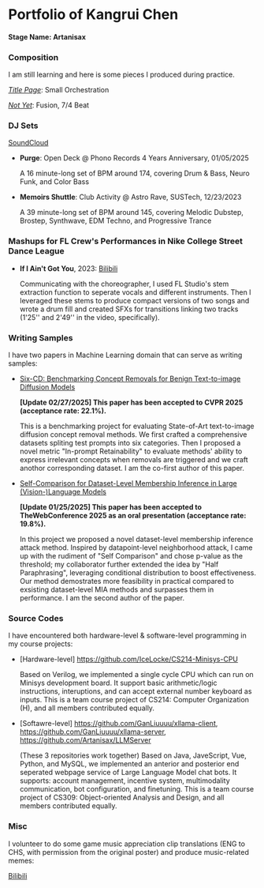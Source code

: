 # Portfolio of Kangrui Chen

#### Stage Name: Artanisax

### Composition

I am still learning and here is some pieces I produced during practice.

[_Title Page_](https://on.soundcloud.com/Et9Kpyb7UHqUDotg7): Small Orchestration

[_Not Yet_](https://on.soundcloud.com/RYmUVN2MLqFy28mc6): Fusion, 7/4 Beat

### DJ Sets

[SoundCloud](https://soundcloud.com/artanisax/sets/artanisax-radio)

- **Purge**: Open Deck @ Phono Records 4 Years Anniversary, 01/05/2025

  A 16 minute-long set of BPM around 174, covering Drum & Bass, Neuro Funk, and Color Bass 

- **Memoirs Shuttle**: Club Activity @ Astro Rave, SUSTech, 12/23/2023

  A 39 minute-long set of BPM around 145, covering Melodic Dubstep, Brostep, Synthwave, EDM Techno, and Progressive Trance

### Mashups for **FL Crew**'s Performances in **Nike College Street Dance League**

- **If I Ain't Got You**, 2023: [Bilibili](https://www.bilibili.com/video/BV1mw411t7Mw)

  Communicating with the choreographer, I used FL Studio's stem extraction function to seperate vocals and different instruments. Then I leveraged these stems to produce compact versions of two songs and wrote a drum fill and created SFXs for transitions linking two tracks (1'25'' and 2'49'' in the video, specifically).

### Writing Samples

I have two papers in Machine Learning domain that can serve as writing samples:

- [Six-CD: Benchmarking Concept Removals for Benign Text-to-image Diffusion Models](https://arxiv.org/abs/2406.14855)

  **[Update 02/27/2025] This paper has been accepted to CVPR 2025 (acceptance rate: 22.1%).**
  
  This is a benchmarking project for evaluating State-of-Art text-to-image diffusion concept removal methods. We first crafted a comprehensive datasets spliting test prompts into six categories. Then I proposed a novel metric "In-prompt Retainability" to evaluate methods' ability to express irrelevant concepts when removals are triggered and we craft anothor corresponding dataset. I am the co-first author of this paper.

- [Self-Comparison for Dataset-Level Membership Inference in Large (Vision-)Language Models](https://arxiv.org/abs/2410.13088)
  
  **[Update 01/25/2025] This paper has been accepted to TheWebConference 2025 as an oral presentation (acceptance rate: 19.8%).**
  
  In this project we proposed a novel dataset-level membership inference attack method. Inspired by datapoint-level neighborhood attack, I came up with the rudiment of "Self Comparison" and chose p-value as the threshold; my collaborator further extended the idea by "Half Paraphrasing", leveraging conditional distribution to boost effectiveness. Our method demostrates more feasibility in practical compared to exsisting dataset-level MIA methods and surpasses them in performance. I am the second author of the paper.

### Source Codes

I have encountered both hardware-level & software-level programming in my course projects:

- [Hardware-level] https://github.com/IceLocke/CS214-Minisys-CPU
  
  Based on Verilog, we implemented a single cycle CPU which can run on Minisys development board. It support basic arithmetic/logic instructions, interuptions, and can accept external number keyboard as inputs. This is a team course project of CS214: Computer Organization (H), and all members contributed equally.

- [Softawre-level] https://github.com/GanLiuuuu/xllama-client, https://github.com/GanLiuuuu/xllama-server, https://github.com/Artanisax/LLMServer

  (These 3 repositories work together) Based on Java, JaveScript, Vue, Python, and MySQL, we implemented an anterior and posterior end seperated webpage service of Large Language Model chat bots. It supports: account management, incentive system, multimodality communication, bot configuration, and finetuning. This is a team course project of CS309: Object-oriented Analysis and Design, and all members contributed equally.

### Misc

I volunteer to do some game music appreciation clip translations (ENG to CHS, with permission from the original poster) and produce music-related memes:

[Bilibili](https://space.bilibili.com/155108168)
